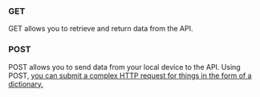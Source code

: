 ### GET
GET allows you to retrieve and return data from the API.
### POST
POST allows you to send data from your local device to the API. Using POST, [you can submit a complex HTTP request for things in the form of a dictionary.](https://www.youtube.com/watch?v=pCzwum8CZxg&list=PLqAmigZvYxIL9dnYeZEhMoHcoP4zop8-p&index=4)

